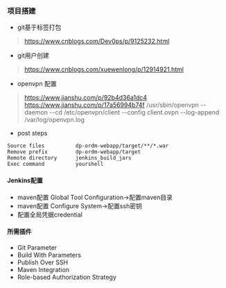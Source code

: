 ### 项目搭建

* git基于标签打包
> https://www.cnblogs.com/Dev0ps/p/9125232.html
* git用户创建
> https://www.cnblogs.com/xuewenlong/p/12914921.html
* openvpn 配置
> https://www.jianshu.com/p/92b4d36a1dc4
> https://www.jianshu.com/p/17a56994b74f
> /usr/sbin/openvpn --daemon --cd /etc/openvpn/client --config client.ovpn --log-append /var/log/openvpn.log

* post steps
```
Source files          dp-ordm-webapp/target/**/*.war
Remove prefix         dp-ordm-webapp/target
Remote directory      jenkins_build_jars
Exec command          yourshell
```

#### Jenkins配置

* maven配置 Global Tool Configuration->配置maven目录
* maven配置 Configure System->配置ssh密钥
* 配置全局凭据credential

#### 所需插件

* Git Parameter
* Build With Parameters
* Publish Over SSH
* Maven Integration
* Role-based Authorization Strategy